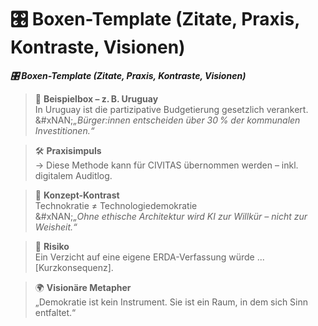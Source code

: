 # 🎛️ Boxen-Template (Zitate, Praxis, Kontraste, Visionen)

_**🎛️ Boxen-Template (Zitate, Praxis, Kontraste, Visionen)**_

> 📌 **Beispielbox – z. B. Uruguay**\
> In Uruguay ist die partizipative Budgetierung gesetzlich verankert.\
> &#xNAN;_„Bürger:innen entscheiden über 30 % der kommunalen Investitionen.“_

> 🛠️ **Praxisimpuls**\
> → Diese Methode kann für CIVITAS übernommen werden – inkl. digitalem Auditlog.

> 🧠 **Konzept-Kontrast**\
> Technokratie ≠ Technologiedemokratie\
> &#xNAN;_„Ohne ethische Architektur wird KI zur Willkür – nicht zur Weisheit.“_

> 🧭 **Risiko**\
> Ein Verzicht auf eine eigene ERDA-Verfassung würde ... \[Kurzkonsequenz].

> 🌍 **Visionäre Metapher**\
> „Demokratie ist kein Instrument. Sie ist ein Raum, in dem sich Sinn entfaltet.“
